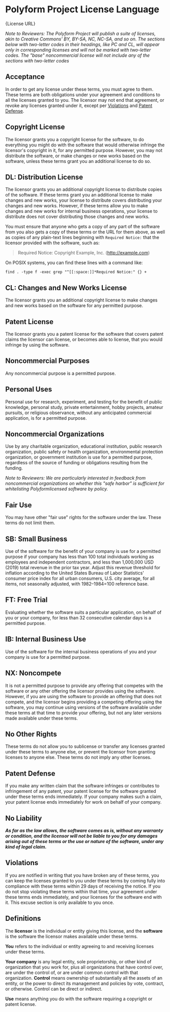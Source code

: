 # Polyform Project License Language

{License URL}

_Note to Reviewers:  The Polyform Project will publish a suite of licenses, akin to Creative Commons' BY, BY-SA, NC, NC-SA, and so on. The sections below with two-letter codes in their headings, like PC and CL, will appear only in corresponding licenses and will not be marked with two-letter codes. The "base" noncommercial license will not include any of the sections with two-letter codes_ 

## Acceptance

In order to get any license under these terms, you must agree to them.  These terms are both obligations under your agreement and conditions to all the licenses granted to you.  The licensor may not end that agreement, or revoke any licenses granted under it, except per [Violations](#violations) and [Patent Defense](#patent-defence).

## Copyright License

The licensor grants you a copyright license for the software, to do everything you might do with the software that would otherwise infringe the licensor's copyright in it, for any permitted purpose.  However, you may not distribute the software, or make changes or new works based on the software, unless these terms grant you an additional license to do so.

## DL: Distribution License

The licensor grants you an additional copyright license to distribute copies of the software.  If these terms grant you an additional license to make changes and new works, your license to distribute covers distributing your changes and new works.  However, if these terms allow you to make changes and new works for internal business operations, your license to distribute does not cover distributing those changes and new works.

You must ensure that anyone who gets a copy of any part of the software from you also gets a copy of these terms or the URL for them above, as well as copies of any plain-text lines beginning with `Required Notice:` that the licensor provided with the software, such as:

> Required Notice: Copyright Example, Inc. (http://example.com)

On POSIX systems, you can find these lines with a command like:

`find . -type f -exec grep "^[[:space:]]*Required Notice:" {} +`

## CL: Changes and New Works License

The licensor grants you an additional copyright license to make changes and new works based on the software for any permitted purpose.

## Patent License

The licensor grants you a patent license for the software that covers patent claims the licensor can license, or becomes able to license, that you would infringe by using the software.

## Noncommercial Purposes

Any noncommercial purpose is a permitted purpose.

## Personal Uses

Personal use for research, experiment, and testing for the benefit of public knowledge, personal study, private entertainment, hobby projects, amateur pursuits, or religious observance, without any anticipated commercial application, is for a permitted purpose.

## Noncommercial Organizations

Use by any charitable organization, educational institution, public research organization, public safety or health organization, environmental protection organization, or government institution is use for a permitted purpose, regardless of the source of funding or obligations resulting from the funding.

_Note to Reviewers:  We are particularly interested in feedback from noncommercial organizations on whether this "safe harbor" is sufficient for whitelisting Polyformlicensed software by policy._

## Fair Use

You may have other "fair use" rights for the software under the law.  These terms do not limit them.

## SB: Small Business

Use of the software for the benefit of your company is use for a permitted purpose if your company has less than 100 total individuals working as employees and independent contractors, and less than 1,000,000 USD (2019) total revenue in the prior tax year.  Adjust this revenue threshold for inflation according to the United States Bureau of Labor Statistics' consumer price index for all urban consumers, U.S. city average, for all items, not seasonally adjusted, with 1982–1984=100 reference base.

## FT: Free Trial

Evaluating whether the software suits a particular application, on behalf of you or your company, for less than 32 consecutive calendar days is a permitted purpose.

## IB: Internal Business Use

Use of the software for the internal business operations of you and your company is use for a permitted purpose.

## NX: Noncompete

It is not a permitted purpose to provide any offering that competes with the software or any other offering the licensor provides using the software.  However, if you are using the software to provide an offering that does not compete, and the licensor begins providing a competing offering using the software, you may continue using versions of the software available under these terms at that time to provide your offering, but not any later versions made available under these terms.

## No Other Rights

These terms do not allow you to sublicense or transfer any licenses granted under these terms to anyone else, or prevent the licensor from granting licenses to anyone else.  These terms do not imply any other licenses.

## Patent Defense

If you make any written claim that the software infringes or contributes to infringement of any patent, your patent license for the software granted under these terms ends immediately.  If your company makes such a claim, your patent license ends immediately for work on behalf of your company.

## No Liability

***As far as the law allows, the software comes as is, without any warranty or condition, and the licensor will not be liable to you for any damages arising out of these terms or the use or nature of the software, under any kind of legal claim.***

## Violations

If you are notified in writing that you have broken any of these terms, you can keep the licenses granted to you under these terms by coming fully into compliance with these terms within 29 days of receiving the notice.  If you do not stop violating these terms within that time, your agreement under these terms ends immediately, and your licenses for the software end with it.  This excuse section is only available to you once.

## Definitions

The **licensor** is the individual or entity giving this license, and the **software** is the software the licensor makes available under these terms.

**You** refers to the individual or entity agreeing to and receiving licenses under these terms.

**Your company** is any legal entity, sole proprietorship, or other kind of organization that you work for, plus all organizations that have control over, are under the control of, or are under common control with that organization.  **Control** means ownership of substantially all the assets of an entity, or the power to direct its management and policies by vote, contract, or otherwise.  Control can be direct or indirect.

**Use** means anything you do with the software requiring a copyright or patent license.
